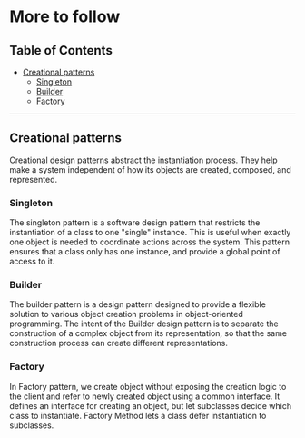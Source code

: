 # More to follow

## Table of Contents

- [Creational patterns](#creational-patterns)
    - [Singleton](#singleton)
    - [Builder](#builder)
    - [Factory](#factory)

---

## Creational patterns
Creational design patterns abstract the instantiation process. They help make a system independent of how its objects
are created, composed, and represented.

### Singleton
The singleton pattern is a software design pattern that restricts the instantiation of a class to one "single" instance.
This is useful when exactly one object is needed to coordinate actions across the system.
This pattern ensures that a class only has one instance, and provide a global point of access to it.

### Builder
The builder pattern is a design pattern designed to provide a flexible solution to various object creation problems in
object-oriented programming. The intent of the Builder design pattern is to separate the construction of a complex
object from its representation, so that the same construction process can create different representations.

### Factory
In Factory pattern, we create object without exposing the creation logic to the client and refer to newly created object
using a common interface. It defines an interface for creating an object, but let subclasses decide which class to 
instantiate. Factory Method lets a class defer instantiation to subclasses.